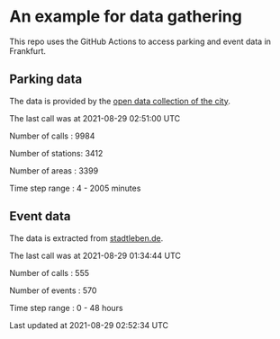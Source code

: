 # An example for data gathering

This repo uses the GitHub Actions to access parking and event data in Frankfurt.

## Parking data
The data is provided by the [open data collection of the city](https://www.offenedaten.frankfurt.de/).

The last call was at 2021-08-29 02:51:00 UTC

Number of calls   : 9984

Number of stations: 3412

Number of areas   : 3399

Time step range   :    4 - 2005 minutes


## Event data
The data is extracted from [stadtleben.de](https://stadtleben.de/frankfurt/).

The last call was at 2021-08-29 01:34:44 UTC

Number of calls   : 555

Number of events  : 570

Time step range   :   0 -  48 hours


Last updated at 2021-08-29 02:52:34 UTC
